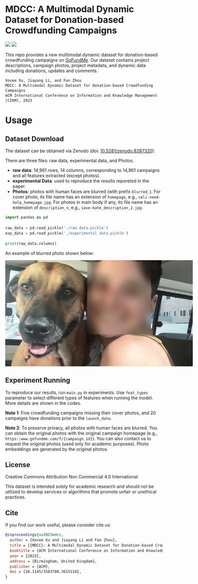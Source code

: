 # MDCC: A Multimodal Dynamic Dataset for Donation-based Crowdfunding Campaigns

[![](https://img.shields.io/badge/DOI-10.5281/zenodo.8075200-blue)](https://doi.org/10.5281/zenodo.8287320) ![](https://img.shields.io/badge/CIKM'23-submission-green)  

This repo provides a new multimodal dynamic dataset for donation-based crowdfunding campaigns on [GoFundMe](https://gofundme.com/). Our dataset contains project descriptions, campaign photos, project metadata, and dynamic data including donations, updates and comments. 

    Xovee Xu, Jiayang Li, and Fan Zhou
    MDCC: A Multimodal Dynamic Dataset for Donation-based Crowdfunding Campaigns
    ACM International Conference on Information and Knowledge Management (CIKM), 2023

# Usage

## Dataset Download

The dataset can be obtained via Zenodo
(doi: [10.5281/zenodo.8287320](https://doi.org/10.5281/zenodo.8287320)).

There are three files: raw data, experimental data, and Photos. 

- **raw data**: 14,961 rows, 14 columns, corresponding to 14,961 campaigns and all features extracted (except photos).
- **experimental Data**: used to reproduce the results reporeted in the paper. 
- **Photos**: photos with human faces are blurred (with prefix `blurred_`). For cover photo, its file name has an extension of `homepage`, e.g., `celi-need-help_homepage.jpg`. For photos in main body if any, its file name has an extension of `description_n`, e.g., `save-kate_description_2.jpg`. 


```python
import pandas as pd

raw_data = pd.read_pickle('./raw data.pickle')
exp_data = pd.read_pickle('./experimental data.pickle')

print(raw_data.columns)
```

An example of blurred photo shown below: 
<div style="text-align: center;">
<img src="./sample-photo.jpg" alt="blurred photo" style="max-width: 600px; max-height: 400px;" />
</div>

## Experiment Running

To reproduce our results, run `main.py` in experiments. Use `feat_types` parameter to select different types of features when running the model. More details are shown in the codes. 

**Note 1**: Five crowdfunding campaigns missing their cover photos, and 20 campaigns have donations prior to the `launch_date`. 

**Note 2**: To preserve privacy, all photos with human faces are blurred. You can obtain the original photos with the original campaign homepage (e.g., `https::www.gofundme.com/f/{campaign_id}`). You can also contact us to request the original photos (used only for academic purposes). Photo embeddings are generated by the original photos. 

## License

Creative Commons Attribution Non Commercial 4.0 International

This dataset is intended solely for academic research and should not be utilized to develop services or algorithms that promote unfair or unethical practices.

## Cite

If you find our work useful, please consider cite us:

```bibtex
@inproceedings{xu2023mdcc, 
  author = {Xovee Xu and Jiayang Li and Fan Zhou}, 
  title = {{MDCC}: A Multimodal Dynamic Dataset for Donation-based Crowdfunding Campaigns}, 
  booktitle = {ACM International Conference on Information and Knowledge Management (CIKM)}, 
  year = {2023},
  address = {Birmingham, United Kingdom},
  publisher = {ACM},
  doi = {10.1145/3583780.3615124}, 
}
```
